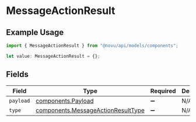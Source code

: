 # MessageActionResult

## Example Usage

```typescript
import { MessageActionResult } from "@novu/api/models/components";

let value: MessageActionResult = {};
```

## Fields

| Field                                                                                    | Type                                                                                     | Required                                                                                 | Description                                                                              |
| ---------------------------------------------------------------------------------------- | ---------------------------------------------------------------------------------------- | ---------------------------------------------------------------------------------------- | ---------------------------------------------------------------------------------------- |
| `payload`                                                                                | [components.Payload](../../models/components/payload.md)                                 | :heavy_minus_sign:                                                                       | N/A                                                                                      |
| `type`                                                                                   | [components.MessageActionResultType](../../models/components/messageactionresulttype.md) | :heavy_minus_sign:                                                                       | N/A                                                                                      |